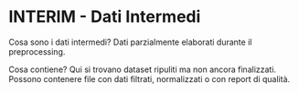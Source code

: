 # INTERIM - Dati Intermedi

Cosa sono i dati intermedi?
Dati parzialmente elaborati durante il preprocessing.

Cosa contiene?
Qui si trovano dataset ripuliti ma non ancora finalizzati. Possono contenere file con dati filtrati, normalizzati o con report di qualità.
